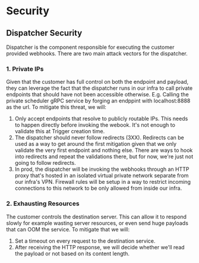 # Security


## Dispatcher Security

Dispatcher is the component responsible for executing the customer provided webhooks. There are two main attack vectors for the dispatcher.

### 1. Private IPs

Given that the customer has full control on both the endpoint and payload, they can leverage the fact that the dispatcher runs in our infra to call private endpoints that should have not been accessible otherwise. E.g. Calling the private scheduler gRPC service by forging an endppint with localhost:8888 as the url. To mitigate this threat, we will:
1. Only accept endpoints that resolve to publicly routable IPs. This needs to happen directly before invoking the webook. It's not enough to validate this at Trigger creation time.
2. The dispatcher should never follow redirects (3XX). Redirects can be used as a way to get around the first mitigation given that we only validate the very first endpoint and nothing else. There are ways to hook into redirects and repeat the validations there, but for now, we're just not going to follow redirects.
3. In prod, the dispatcher will be invoking the webhooks through an HTTP proxy that's hosted in an isolated virtual private network separate from our infra's VPN. Firewall rules will be setup in a way to restrict incoming connections to this network to be only allowed from inside our infra.


### 2. Exhausting Resources

The customer controls the destination server. This can allow it to respond slowly for example wasting server resources, or even send huge payloads that can OOM the service. To mitigate that we will:
1. Set a timeout on every request to the destination service.
2. After receiving the HTTP response, we will decide whether we'll read the payload or not based on its content length.
